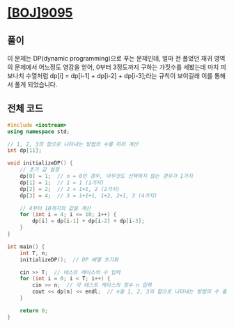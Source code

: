 # [[BOJ]9095](https://www.acmicpc.net/problem/9095)

## 풀이
이 문제는 DP(dynamic programming)으로 푸는 문제인데, 얼마 전 풀었던 재귀 영역의 문제에서 어느정도 영감을 얻어, 0부터 3정도까지
구하는 가짓수를 세봤는데 마치 피보나치 수열처럼 dp[i] = dp[i-1] + dp[i-2] + dp[i-3];라는 규칙이 보이길래
이를 통해서 풀게 되었습니다.
## 전체 코드
```C++
#include <iostream>
using namespace std;

// 1, 2, 3의 합으로 나타내는 방법의 수를 미리 계산
int dp[11];

void initializeDP() {
    // 초기 값 설정
    dp[0] = 1;  // n = 0인 경우, 아무것도 선택하지 않는 경우가 1가지
    dp[1] = 1;  // 1 = 1 (1가지)
    dp[2] = 2;  // 2 = 1+1, 2 (2가지)
    dp[3] = 4;  // 3 = 1+1+1, 1+2, 2+1, 3 (4가지)

    // 4부터 10까지의 값을 계산
    for (int i = 4; i <= 10; i++) {
        dp[i] = dp[i-1] + dp[i-2] + dp[i-3];
    }
}

int main() {
    int T, n;
    initializeDP();  // DP 배열 초기화

    cin >> T;  // 테스트 케이스의 수 입력
    for (int i = 0; i < T; i++) {
        cin >> n;  // 각 테스트 케이스의 정수 n 입력
        cout << dp[n] << endl;  // n을 1, 2, 3의 합으로 나타내는 방법의 수 출력
    }

    return 0;
}

```
